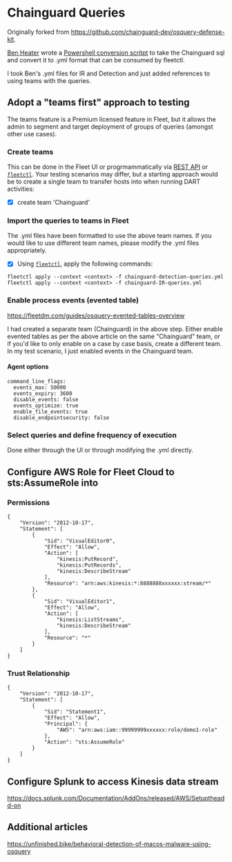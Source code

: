 # Chainguard Queries
Originally forked from https://github.com/chainguard-dev/osquery-defense-kit. 

[Ben Heater](https://benheater.com/) wrote a [Powershell conversion scritpt](https://github.com/0xBEN/osquery-defense-kit
) to take the Chainguard sql and convert it to .yml format that can be consumed by fleetctl. 

I took Ben's .yml files for IR and Detection and just added references to using teams with the queries. 

## Adopt a "teams first" approach to testing 
The teams feature is a Premium licensed feature in Fleet, but it allows the admin to segment and target deployment of groups of queries (amongst other use cases). 

### Create teams
This can be done in the Fleet UI or progrmammatically via [REST API](https://fleetdm.com/docs/rest-api/rest-api#create-team) or [`fleetctl`](https://fleetdm.com/docs/using-fleet/fleetctl-cli#fleetctl-cli). Your testing scenarios may differ, but a starting approach would be to create a single team to transfer hosts into when running DART activities:

- [x] create team 'Chainguard' 

### Import the queries to teams in Fleet
The .yml files have been formatted to use the above team names. If you would like to use different team names, please modify the .yml files appropriately. 

- [x] Using [`fleetctl`](https://fleetdm.com/docs/using-fleet/fleetctl-cli#fleetctl-cli), apply the following commands:

`fleetctl apply --context <context> -f chainguard-detection-queries.yml`
`fleetctl apply --context <context> -f chainguard-IR-queries.yml`

### Enable process events (evented table)
https://fleetdm.com/guides/osquery-evented-tables-overview

I had created a separate team (Chainguard) in the above step. Either enable evented tables as per the above article on the same "Chainguard" team, or if you'd like to only enable on a case by case basis, create a different team. In my test scenario, I just enabled events in the Chainguard team.

#### Agent options
```
command_line_flags:
  events_max: 50000
  events_expiry: 3600
  disable_events: false
  events_optimize: true
  enable_file_events: true
  disable_endpointsecurity: false
  ```

### Select queries and define frequency of execution
Done either through the UI or through modifying the .yml directly. 

## Configure AWS Role for Fleet Cloud to sts:AssumeRole into
### Permissions
```
{
    "Version": "2012-10-17",
    "Statement": [
        {
            "Sid": "VisualEditor0",
            "Effect": "Allow",
            "Action": [
                "kinesis:PutRecord",
                "kinesis:PutRecords",
                "kinesis:DescribeStream"
            ],
            "Resource": "arn:aws:kinesis:*:8888888xxxxxx:stream/*"
        },
        {
            "Sid": "VisualEditor1",
            "Effect": "Allow",
            "Action": [
                "kinesis:ListStreams",
                "kinesis:DescribeStream"
            ],
            "Resource": "*"
        }
    ]
}
```
### Trust Relationship
```
{
    "Version": "2012-10-17",
    "Statement": [
        {
            "Sid": "Statement1",
            "Effect": "Allow",
            "Principal": {
                "AWS": "arn:aws:iam::99999999xxxxxx:role/demo1-role"
            },
            "Action": "sts:AssumeRole"
        }
    ]
}
```

## Configure Splunk to access Kinesis data stream
https://docs.splunk.com/Documentation/AddOns/released/AWS/Setuptheadd-on


## Additional articles
https://unfinished.bike/behavioral-detection-of-macos-malware-using-osquery


